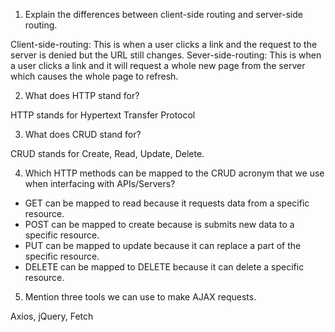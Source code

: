 1. Explain the differences between client-side routing and server-side routing.

Client-side-routing: This  is when a user clicks a link and the request to the server is denied but the URL still changes.
Sever-side-routing: This is when a user clicks a link and it will request a whole  new page from the server which causes the whole page to refresh.

2. What does HTTP stand for?

HTTP stands for Hypertext Transfer Protocol

3. What does CRUD stand for?

 CRUD stands for Create, Read, Update, Delete.

4. Which HTTP methods can be mapped to the CRUD acronym that we use when interfacing with APIs/Servers?

- GET can be mapped to read because it requests data from a specific resource.
- POST can be mapped to create because is submits new data to a specific resource.
- PUT can be mapped to update because it can replace a part of the specific resource.
- DELETE can be mapped to DELETE because it can delete a specific resource.

5. Mention three tools we can use to make AJAX requests.

Axios, jQuery, Fetch
